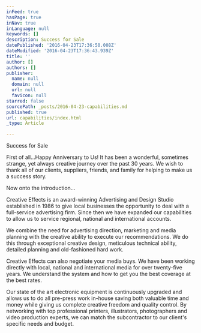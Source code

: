 ```yaml
---
inFeed: true
hasPage: true
inNav: true
inLanguage: null
keywords: []
description: Success for Sale
datePublished: '2016-04-23T17:36:50.008Z'
dateModified: '2016-04-23T17:36:43.939Z'
title: ''
author: []
authors: []
publisher:
  name: null
  domain: null
  url: null
  favicon: null
starred: false
sourcePath: _posts/2016-04-23-capabilities.md
published: true
url: capabilities/index.html
_type: Article

---
```

Success for Sale

First of all...Happy Anniversary to Us! It has been a wonderful, sometimes strange, yet always creative journey over the past 30 years. We wish to thank all of our clients, suppliers, friends, and family for helping to make us a success story.

Now onto the introduction...

Creative Effects is an award-winning Advertising and Design Studio established in 1986 to give local businesses the opportunity to deal with a full-service advertising firm. Since then we have expanded our capabilities to allow us to service regional, national and international accounts.

We combine the need for advertising direction, marketing and media planning with the creative ability to execute our recommendations. We do this through exceptional creative design, meticulous technical ability, detailed planning and old-fashioned hard work.

Creative Effects can also negotiate your media buys. We have been working directly with local, national and international media for over twenty-five years. We understand the system and how to get you the best coverage at the best rates.

Our state of the art electronic equipment is continuously upgraded and allows us to do all pre-press work in-house saving both valuable time and money while giving us complete creative freedom and quality control. By networking with top professional printers, illustrators, photographers and video production experts, we can match the subcontractor to our client's specific needs and budget.